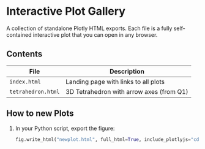 # Interactive Plot Gallery

A collection of standalone Plotly HTML exports.  Each file is a fully self-contained interactive plot that you can open in any browser.

## Contents

| File                | Description                                    |
|---------------------|------------------------------------------------|
| `index.html`        | Landing page with links to all plots           |
| `tetrahedron.html`  | 3D Tetrahedron with arrow axes (from Q1)       |

## How to new Plots

1. In your Python script, export the figure:
   ```python
   fig.write_html("newplot.html", full_html=True, include_plotlyjs="cdn")
